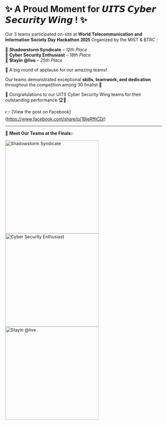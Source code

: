 # ✨ A Proud Moment for 𝙐𝙄𝙏𝙎 𝘾𝙮𝙗𝙚𝙧 𝙎𝙚𝙘𝙪𝙧𝙞𝙩𝙮 𝙒𝙞𝙣𝙜 ! ✨  

Our 3 teams participated on-site at 𝐖𝐨𝐫𝐥𝐝 𝐓𝐞𝐥𝐞𝐜𝐨𝐦𝐦𝐮𝐧𝐢𝐜𝐚𝐭𝐢𝐨𝐧 𝐚𝐧𝐝 𝐈𝐧𝐟𝐨𝐫𝐦𝐚𝐭𝐢𝐨𝐧 𝐒𝐨𝐜𝐢𝐞𝐭𝐲 𝐃𝐚𝐲 𝐇𝐚𝐜𝐤𝐚𝐭𝐡𝐨𝐧 𝟐𝟎𝟐𝟓 Organized by the MIST &  BTRC :  

🔹 **Shadowstorm Syndicate** – *12th Place*  
🔹 **Cyber Security Enthusiast** – *18th Place*  
🔹 **$tayin @live** – *25th Place*  

👏 A big round of applause for our amazing teams!  

Our teams demonstrated exceptional **skills, teamwork, and dedication** throughout the competition among 30 finalist 💪  

🎉 Congratulations to our UITS Cyber Security Wing teams for their outstanding performance 🏆🚀   

👉 [View the post on Facebook] (https://www.facebook.com/share/p/1BjeRffjCD/)

---

📸 **Meet Our Teams at the Finals:**:  

<img src="assets/images/mist25/mist1.png" alt="Shadowstorm Syndicate" width="300px">  
<img src="assets/images/mist25/mist2.png" alt="Cyber Security Enthusiast" width="300px">  
<img src="assets/images/mist25/mist3.png" alt="Stayin @live" width="300px">  
